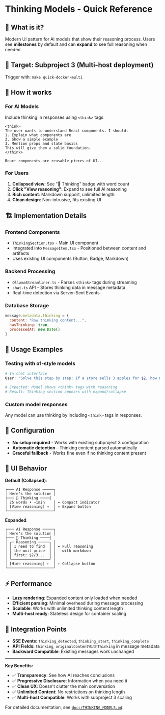 # Thinking Models - Quick Reference

## 🧠 What is it?
Modern UI pattern for AI models that show their reasoning process. Users see **milestones** by default and can **expand** to see full reasoning when needed.

## 🎯 Target: Subproject 3 (Multi-host deployment)
Trigger with: `make quick-docker-multi`

## 📝 How it works

### For AI Models
Include thinking in responses using `<think>` tags:

```
<think>
The user wants to understand React components. I should:
1. Explain what components are
2. Show a simple example
3. Mention props and state basics
This will give them a solid foundation.
</think>

React components are reusable pieces of UI...
```

### For Users
1. **Collapsed view**: See "🧠 Thinking" badge with word count
2. **Click "View reasoning"**: Expand to see full AI reasoning  
3. **Rich content**: Markdown support, unlimited length
4. **Clean design**: Non-intrusive, fits existing UI

## 🏗️ Implementation Details

### Frontend Components
- `ThinkingSection.tsx` - Main UI component
- Integrated into `MessageItem.tsx` - Positioned between content and artifacts
- Uses existing UI components (Button, Badge, Markdown)

### Backend Processing  
- `OllamaStreamliner.ts` - Parses `<think>` tags during streaming
- `chat.ts` API - Stores thinking data in message metadata
- Real-time detection via Server-Sent Events

### Database Storage
```javascript
message.metadata.thinking = {
  content: "Raw thinking content...",
  hasThinking: true,
  processedAt: new Date()
}
```

## 🚀 Usage Examples

### Testing with o1-style models
```bash
# In chat interface
User: "Solve this step by step: If a store sells 3 apples for $2, how much do 10 apples cost?"

# Expected: Model shows <think> tags with reasoning
# Result: Thinking section appears with expand/collapse
```

### Custom model responses
Any model can use thinking by including `<think>` tags in responses.

## 🔧 Configuration
- **No setup required** - Works with existing subproject 3 configuration
- **Automatic detection** - Thinking content parsed automatically
- **Graceful fallback** - Works fine even if no thinking content present

## 📱 UI Behavior

**Default (Collapsed)**:
```
┌─── AI Response ─────┐
│ Here's the solution │
├─── 🧠 Thinking ────┤  
│ 25 words • ~1min    │ ← Compact indicator
│ [View reasoning] →  │ ← Expand button  
└─────────────────────┘
```

**Expanded**:
```
┌─── AI Response ─────┐
│ Here's the solution │
├─── 🧠 Thinking ────┤
│ ┌─ Reasoning ─────┐ │
│ │ I need to find  │ │ ← Full reasoning
│ │ the unit price  │ │   with markdown
│ │ first: $2/3...  │ │   
│ └─────────────────┘ │
│ [Hide reasoning] ←  │ ← Collapse button
└─────────────────────┘
```

## ⚡ Performance
- **Lazy rendering**: Expanded content only loaded when needed
- **Efficient parsing**: Minimal overhead during message processing  
- **Scalable**: Works with unlimited thinking content length
- **Multi-host ready**: Stateless design for container scaling

## 🔗 Integration Points
- **SSE Events**: `thinking_detected`, `thinking_start`, `thinking_complete`
- **API Fields**: `thinking`, `originalContentWithThinking` in message metadata
- **Backward Compatible**: Existing messages work unchanged

---

**Key Benefits:**
- ✅ **Transparency**: See how AI reaches conclusions
- ✅ **Progressive Disclosure**: Information when you need it  
- ✅ **Clean UX**: Doesn't clutter the main conversation
- ✅ **Unlimited Content**: No restrictions on thinking length
- ✅ **Multi-host Compatible**: Works with subproject 3 scaling

For detailed documentation, see [`docs/THINKING_MODELS.md`](./THINKING_MODELS.md).
